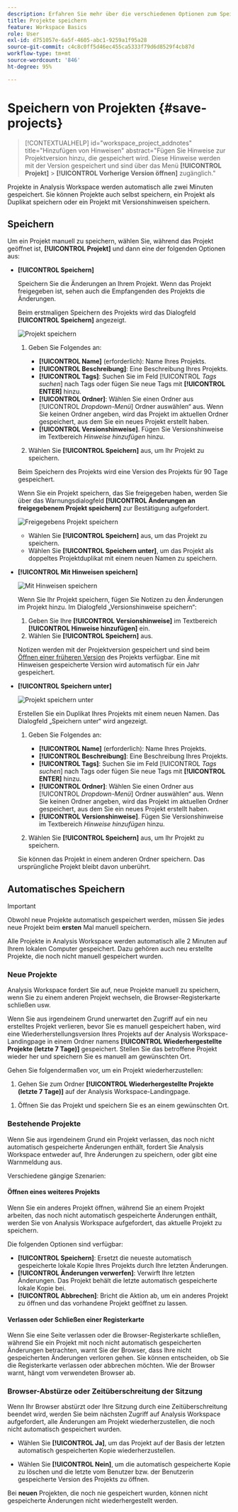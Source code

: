 ```yaml
---
description: Erfahren Sie mehr über die verschiedenen Optionen zum Speichern Ihrer Projekte in Analysis Workspace.
title: Projekte speichern
feature: Workspace Basics
role: User
exl-id: d751057e-6a5f-4605-abc1-9259a1f95a28
source-git-commit: c4c8c0ff5d46ec455ca5333f79d6d8529f4cb87d
workflow-type: tm+mt
source-wordcount: '846'
ht-degree: 95%

---
```


# Speichern von Projekten {#save-projects}

<!-- markdownlint-disable MD034 -->

>[!CONTEXTUALHELP]
>id="workspace_project_addnotes"
>title="Hinzufügen von Hinweisen"
>abstract="Fügen Sie Hinweise zur Projektversion hinzu, die gespeichert wird. Diese Hinweise werden mit der Version gespeichert und sind über das Menü **[!UICONTROL Projekt]** > **[!UICONTROL Vorherige Version öffnen]** zugänglich."

<!-- markdownlint-enable MD034 -->


Projekte in Analysis Workspace werden automatisch alle zwei Minuten gespeichert. Sie können Projekte auch selbst speichern, ein Projekt als Duplikat speichern oder ein Projekt mit Versionshinweisen speichern.

## Speichern

Um ein Projekt manuell zu speichern, wählen Sie, während das Projekt geöffnet ist, **[!UICONTROL Projekt]** und dann eine der folgenden Optionen aus:

* **[!UICONTROL Speichern]**

  Speichern Sie die Änderungen an Ihrem Projekt. Wenn das Projekt freigegeben ist, sehen auch die Empfangenden des Projekts die Änderungen.

  Beim erstmaligen Speichern des Projekts wird das Dialogfeld **[!UICONTROL Speichern]** angezeigt.

  ![Projekt speichern](assets/save-project.png)

   1. Geben Sie Folgendes an:

      * **[!UICONTROL Name]** (erforderlich): Name Ihres Projekts.
      * **[!UICONTROL Beschreibung]**: Eine Beschreibung Ihres Projekts.
      * **[!UICONTROL Tags]**: Suchen Sie im Feld [!UICONTROL *Tags suchen*] nach Tags oder fügen Sie neue Tags mit **[!UICONTROL ENTER]** hinzu.
      * **[!UICONTROL Ordner]**: Wählen Sie einen Ordner aus [!UICONTROL *Dropdown-Menü*] Ordner auswählen“ aus. Wenn Sie keinen Ordner angeben, wird das Projekt im aktuellen Ordner gespeichert, aus dem Sie ein neues Projekt erstellt haben.
      * **[!UICONTROL Versionshinweise]**. Fügen Sie Versionshinweise im Textbereich *Hinweise hinzufügen* hinzu.

   1. Wählen Sie **[!UICONTROL Speichern]** aus, um Ihr Projekt zu speichern.

  Beim Speichern des Projekts wird eine Version des Projekts für 90 Tage gespeichert.

  Wenn Sie ein Projekt speichern, das Sie freigegeben haben, werden Sie über das Warnungsdialogfeld **[!UICONTROL Änderungen an freigegebenem Projekt speichern]** zur Bestätigung aufgefordert.

  ![Freigegebens Projekt speichern](assets/save-project-shared.png)

   * Wählen Sie **[!UICONTROL Speichern]** aus, um das Projekt zu speichern.
   * Wählen Sie **[!UICONTROL Speichern unter]**, um das Projekt als doppeltes Projektduplikat mit einem neuen Namen zu speichern.


* **[!UICONTROL Mit Hinweisen speichern]**

  ![Mit Hinweisen speichern](assets/save-version-notes.png)

  Wenn Sie Ihr Projekt speichern, fügen Sie Notizen zu den Änderungen im Projekt hinzu. Im Dialogfeld „Versionshinweise speichern“:

   1. Geben Sie Ihre **[!UICONTROL Versionshinweise]** im Textbereich **[!UICONTROL Hinweise hinzufügen]** ein.
   1. Wählen Sie **[!UICONTROL Speichern]** aus.

  Notizen werden mit der Projektversion gespeichert und sind beim [Öffnen einer früheren Version](open-projects.md#open-previous-version) des Projekts verfügbar. Eine mit Hinweisen gespeicherte Version wird automatisch für ein Jahr gespeichert.

* **[!UICONTROL Speichern unter]**

  ![Projekt speichern unter](assets/save-project-as.png)

  Erstellen Sie ein Duplikat Ihres Projekts mit einem neuen Namen. Das Dialogfeld „Speichern unter“ wird angezeigt.

   1. Geben Sie Folgendes an:

      * **[!UICONTROL Name]** (erforderlich): Name Ihres Projekts.
      * **[!UICONTROL Beschreibung]**: Eine Beschreibung Ihres Projekts.
      * **[!UICONTROL Tags]**: Suchen Sie im Feld [!UICONTROL *Tags suchen*] nach Tags oder fügen Sie neue Tags mit **[!UICONTROL ENTER]** hinzu.
      * **[!UICONTROL Ordner]**: Wählen Sie einen Ordner aus [!UICONTROL *Dropdown-Menü*] Ordner auswählen“ aus. Wenn Sie keinen Ordner angeben, wird das Projekt im aktuellen Ordner gespeichert, aus dem Sie ein neues Projekt erstellt haben.
      * **[!UICONTROL Versionshinweise]**. Fügen Sie Versionshinweise im Textbereich *Hinweise hinzufügen* hinzu.

   1. Wählen Sie **[!UICONTROL Speichern]** aus, um Ihr Projekt zu speichern.

  Sie können das Projekt in einem anderen Ordner speichern. Das ursprüngliche Projekt bleibt davon unberührt.


<!-- Cannot find this option in CJA 
| **[!UICONTROL Save as template]** | Save your project as a [custom template](https://experienceleague.adobe.com/docs/analytics/analyze/analysis-workspace/build-workspace-project/starter-projects.html) that becomes available to your organization under **[!UICONTROL Project > New]** | 
-->

## Automatisches Speichern


>[!IMPORTANT]
>
>Obwohl neue Projekte automatisch gespeichert werden, müssen Sie jedes neue Projekt beim **ersten** Mal manuell speichern.
>

Alle Projekte in Analysis Workspace werden automatisch alle 2 Minuten auf Ihrem lokalen Computer gespeichert. Dazu gehören auch neu erstellte Projekte, die noch nicht manuell gespeichert wurden.

### Neue Projekte

Analysis Workspace fordert Sie auf, neue Projekte manuell zu speichern, wenn Sie zu einem anderen Projekt wechseln, die Browser-Registerkarte schließen usw.

Wenn Sie aus irgendeinem Grund unerwartet den Zugriff auf ein neu erstelltes Projekt verlieren, bevor Sie es manuell gespeichert haben, wird eine Wiederherstellungsversion Ihres Projekts auf der Analysis Workspace-Landingpage in einem Ordner namens **[!UICONTROL Wiederhergestellte Projekte (letzte 7 Tage)]** gespeichert. Stellen Sie das betroffene Projekt wieder her und speichern Sie es manuell am gewünschten Ort.

Gehen Sie folgendermaßen vor, um ein Projekt wiederherzustellen:

1. Gehen Sie zum Ordner **[!UICONTROL Wiederhergestellte Projekte (letzte 7 Tage)]** auf der Analysis Workspace-Landingpage.

<!-- 
     ![The list of folders highlighting the Recovered Project folder.](assets/recovered-folder.png)
  -->

1. Öffnen Sie das Projekt und speichern Sie es an einem gewünschten Ort.


### Bestehende Projekte

Wenn Sie aus irgendeinem Grund ein Projekt verlassen, das noch nicht automatisch gespeicherte Änderungen enthält, fordert Sie Analysis Workspace entweder auf, Ihre Änderungen zu speichern, oder gibt eine Warnmeldung aus.


Verschiedene gängige Szenarien:

#### Öffnen eines weiteres Projekts

Wenn Sie ein anderes Projekt öffnen, während Sie an einem Projekt arbeiten, das noch nicht automatisch gespeicherte Änderungen enthält, werden Sie von Analysis Workspace aufgefordert, das aktuelle Projekt zu speichern.

Die folgenden Optionen sind verfügbar:

* **[!UICONTROL Speichern]**: Ersetzt die neueste automatisch gespeicherte lokale Kopie Ihres Projekts durch Ihre letzten Änderungen.
* **[!UICONTROL Änderungen verwerfen]**: Verwirft Ihre letzten Änderungen. Das Projekt behält die letzte automatisch gespeicherte lokale Kopie bei.
* **[!UICONTROL Abbrechen]**: Bricht die Aktion ab, um ein anderes Projekt zu öffnen und das vorhandene Projekt geöffnet zu lassen.

<!-- ![Click Save to save changes to a project.](assets/existing-save.png) -->

#### Verlassen oder Schließen einer Registerkarte

Wenn Sie eine Seite verlassen oder die Browser-Registerkarte schließen, während Sie ein Projekt mit noch nicht automatisch gespeicherten Änderungen betrachten, warnt Sie der Browser, dass Ihre nicht gespeicherten Änderungen verloren gehen. Sie können entscheiden, ob Sie die Registerkarte verlassen oder abbrechen möchten. Wie der Browser warnt, hängt vom verwendeten Browser ab.


### Browser-Abstürze oder Zeitüberschreitung der Sitzung

Wenn Ihr Browser abstürzt oder Ihre Sitzung durch eine Zeitüberschreitung beendet wird, werden Sie beim nächsten Zugriff auf Analysis Workspace aufgefordert, alle Änderungen am Projekt wiederherzustellen, die noch nicht automatisch gespeichert wurden.

* Wählen Sie **[!UICONTROL Ja]**, um das Projekt auf der Basis der letzten automatisch gespeicherten Kopie wiederherzustellen.

* Wählen Sie **[!UICONTROL Nein]**, um die automatisch gespeicherte Kopie zu löschen und die letzte vom Benutzer bzw. der Benutzerin gespeicherte Version des Projekts zu öffnen.

<!--![The Project Recovery dialog box.](assets/project-recovery.png)-->



Bei **neuen** Projekten, die noch nie gespeichert wurden, können nicht gespeicherte Änderungen nicht wiederhergestellt werden.


<!-- Shouldn't this belong to another page?  Moved it to a new open projects page


## Open previously saved version

To open a previously saved version of a project:

1. Select **[!UICONTROL Open previous version]** from the **[!UICONTROL Project]** menu.

   ![The Previously saved project versions list and options to show All versions or Only versions with notes.](assets/open-previously-saved.png)

1. Review the list of previous versions available. You can switch between **[!UICONTROL All versions]** and **[!UICONTROL Only versions with notes]**.

   For each version, the list shows a timestamp
   [!UICONTROL Timestamp] and [!UICONTROL Editor] are shown, in addition to [!UICONTROL Notes] if they were added when the [!UICONTROL Editor] saved. Versions without notes are stored for 90 days; versions with notes are stored for 1 year.
1. Select a previous version and click **[!UICONTROL Load]**.
   The previous version then loads with a notification. The previous version does not become the current saved version of your project until you click **[!UICONTROL Save]**. If you navigate away from the loaded version, when you return, you will see the last saved version of the project.

-->
